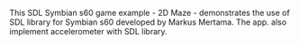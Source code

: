 This SDL Symbian s60 game example - 2D Maze - demonstrates the use of SDL library for Symbian s60 developed by Markus Mertama. The app.  also  implement accelerometer with SDL library.